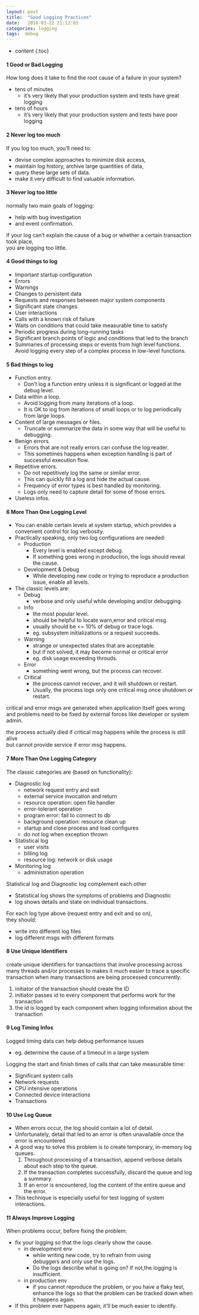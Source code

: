 ```yaml
---
layout: post
title:  "Good Logging Practices"
date:   2016-03-22 21:12:03
categories: logging
tags:  debug 
---
```


* content
{:toc}

#### 1 Good or Bad Logging
How long does it take to find the root cause of a failure in your system?
 - tens of minutes  
   - it’s very likely that your production system and tests have great logging
 - tens of hours  
   - it’s very likely that your production system and tests have poor logging

#### 2 Never log too much 
If you log too much, you’ll need to:  
- devise complex approaches to minimize disk access,  
- maintain log history, archive large quantities of data, 
- query these large sets of data. 
- make it very difficult to find valuable information.  
      
#### 3 Never log too little
normally two main goals of logging:  
- help with bug investigation 
- and event confirmation.  

If your log can’t explain the cause of a bug or whether a certain transaction took place,  
you are logging too little.
   
#### 4 Good things to log
- Important startup configuration
- Errors
- Warnings
- Changes to persistent data
- Requests and responses between major system components
- Significant state changes
- User interactions
- Calls with a known risk of failure
- Waits on conditions that could take measurable time to satisfy
- Periodic progress during long-running tasks
- Significant branch points of logic and conditions that led to the branch
- Summaries of processing steps or events from high level functions.  
  Avoid logging every step of a complex process in low-level functions.    
      
#### 5 Bad things to log    
- Function entry.  
   - Don’t log a function entry unless it is significant or logged at the debug level.
- Data within a loop.  
   - Avoid logging from many iterations of a loop.    
   - It is OK to log from iterations of small loops or to log periodically from large loops.
- Content of large messages or files.  
   - Truncate or summarize the data in some way that will be useful to debugging.
- Benign errors.  
   - Errors that are not really errors can confuse the log reader.    
   - This sometimes happens when exception handling is part of successful execution flow.
- Repetitive errors.  
   - Do not repetitively log the same or similar error.  
   - This can quickly fill a log and hide the actual cause.  
   - Frequency of error types is best handled by monitoring.  
   - Logs only need to capture detail for some of those errors.
- Useless infos.
            
#### 6 More Than One Logging Level
- You can enable certain levels at system startup, which provides a convenient control for log verbosity.
- Practically speaking, only two log configurations are needed:
  - Production  
    - Every level is enabled except debug.  
    - If something goes wrong in production, the logs should reveal the cause.
  - Development & Debug  
    - While developing new code or trying to reproduce a production issue, enable all levels.
- The classic levels are:
    - Debug  
      - verbose and only useful while developing and/or debugging.
    - Info  
      - the most popular level.
      - should be helpful to locate warn,error and critical msg.
      - usually should be <= 10% of debug or trace logs.
      - eg. subsystem initializations or a request succeeds.
    - Warning  
      - strange or unexpected states that are acceptable.
      - but if not solved, it may become normal or critical error
      - eg. disk usage exceeding throuds.
    - Error
      - something went wrong, but the process can recover.
    - Critical  
      - the process cannot recover, and it will shutdown or restart.  
      - Usually, the process logs only one critical msg once shutdown or restart.

critical and error msgs are generated when application itself goes wrong  
and problems need to be fixed by external forces like developer or system admin.

the process actually died if critical msg happens while the process is still alive  
but cannot provide service if error msg happens.
 
#### 7 More Than One Logging Category
The classic categories are (based on functionality):
- Diagnostic log
  - network request entry and exit
  - external service invocation and return
  - resource operation: open file handler
  - error-tolerant operation
  - program error: fail to connect to db
  - background operation: resource clean up 
  - startup and close process and load configures
  - do not log when exception thrown
- Statistical log
  - user visits
  - billing log
  - resource log: network or disk usage
- Monitoring log
  - administration operation
 
Statistical log and Diagnostic log complement each other  
 - Statistical log shows the symptoms of problems and Diagnostic  
 - log shows details and state on individual transactions.
   
For each log type above (request entry and exit and so on),  
they should:  
 - write into different log files
 - log different msgs with different formats

#### 8 Use Unique Identifiers  
create unique identifiers for transactions that involve processing across  
many threads and/or processes to  makes it much easier to trace a specific  
transaction when many transactions are being processed concurrently.
 1. initiator of the transaction should create the ID
 2. initiator passes id to every component that performs work for the transaction
 3. the id is logged by each component when logging information about the transaction

#### 9 Log Timing Infos
Logged timing data can help debug performance issues  
 - eg. determine the cause of a timeout in a large system  
 
Logging the start and finish times of calls that can take measurable time:
 - Significant system calls
 - Network requests
 - CPU intensive operations
 - Connected device interactions
 - Transactions

#### 10 Use Log Queue
 - When errors occur, the log should contain a lot of detail. 
 - Unfortunately, detail that led to an error is often unavailable once the error is encountered
 - A good way to solve this problem is to create temporary, in-memory log queues.
   1. Throughout processing of a transaction, append verbose details about each step to the queue.
   2. If the transaction completes successfully, discard the queue and log a summary.
   3. If an error is encountered, log the content of the entire queue and the error.
 - This technique is especially useful for test logging of system interactions.
 
#### 11 Always Improve Logging
When problems occur, before fixing the problem:  
 - fix your logging so that the logs clearly show the cause. 
    - in development env
      - while writing new code, try to refrain from using   
      debuggers and only use the logs. 
      - Do the logs describe what is going on? If not,the logging is insufficient.
    - in production env 
      - if you cannot reproduce the problem, or you have a flaky test,   
      enhance the logs so that the problem can be tracked down when it happens again.
 - If this problem ever happens again, it’ll be much easier to identify.







    
     
    
      
    
    
       
       
    
    
 



